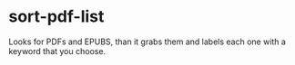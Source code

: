 # sort-pdf-list
Looks for PDFs and EPUBS, than it grabs them and labels each one with a keyword that you choose. 
